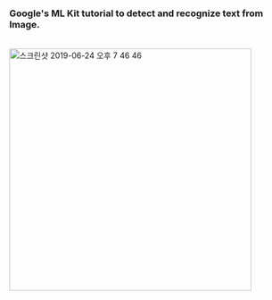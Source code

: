 ### Google's ML Kit tutorial to detect and recognize text from Image. 

<br>

<img width="434" alt="스크린샷 2019-06-24 오후 7 46 46" src="https://user-images.githubusercontent.com/29372705/60013206-d8fb2f80-96b8-11e9-9f34-431b4057b79e.png">
